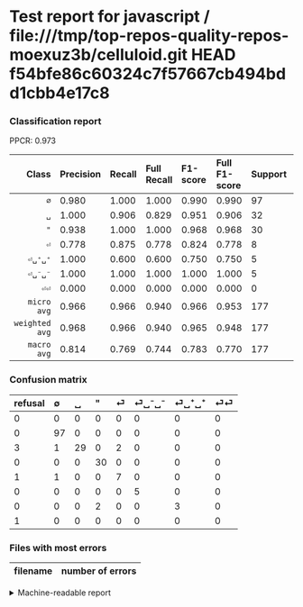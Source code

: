 # Test report for javascript / file:///tmp/top-repos-quality-repos-moexuz3b/celluloid.git HEAD f54bfe86c60324c7f57667cb494bdd1cbb4e17c8

### Classification report

PPCR: 0.973

| Class | Precision | Recall | Full Recall | F1-score | Full F1-score | Support | Full Support | PPCR |
|------:|:----------|:-------|:------------|:---------|:---------|:--------|:-------------|:-----|
| `∅` | 0.980| 1.000| 1.000| 0.990| 0.990| 97| 97| 1.000 |
| `␣` | 1.000| 0.906| 0.829| 0.951| 0.906| 32| 35| 0.914 |
| `"` | 0.938| 1.000| 1.000| 0.968| 0.968| 30| 30| 1.000 |
| `⏎` | 0.778| 0.875| 0.778| 0.824| 0.778| 8| 9| 0.889 |
| `⏎␣⁺␣⁺` | 1.000| 0.600| 0.600| 0.750| 0.750| 5| 5| 1.000 |
| `⏎␣⁻␣⁻` | 1.000| 1.000| 1.000| 1.000| 1.000| 5| 5| 1.000 |
| `⏎⏎` | 0.000| 0.000| 0.000| 0.000| 0.000| 0| 1| 0.000 |
| `micro avg` | 0.966| 0.966| 0.940| 0.966| 0.953| 177| 182| 0.973 |
| `weighted avg` | 0.968| 0.966| 0.940| 0.965| 0.948| 177| 182| 0.973 |
| `macro avg` | 0.814| 0.769| 0.744| 0.783| 0.770| 177| 182| 0.973 |

### Confusion matrix

|refusal|  ∅| ␣| "| ⏎| ⏎␣⁻␣⁻| ⏎␣⁺␣⁺| ⏎⏎| 
|:---|:---|:---|:---|:---|:---|:---|:---|
|0 |0 |0 |0 |0 |0 |0 |0 |
|0 |97 |0 |0 |0 |0 |0 |0 |
|3 |1 |29 |0 |2 |0 |0 |0 |
|0 |0 |0 |30 |0 |0 |0 |0 |
|1 |1 |0 |0 |7 |0 |0 |0 |
|0 |0 |0 |0 |0 |5 |0 |0 |
|0 |0 |0 |2 |0 |0 |3 |0 |
|1 |0 |0 |0 |0 |0 |0 |0 |

### Files with most errors

| filename | number of errors|
|:----:|:-----|

<details>
    <summary>Machine-readable report</summary>
```json
{
  "cl_report": {"\"": {"f1-score": 0.967741935483871, "precision": 0.9375, "recall": 1.0, "support": 30}, "macro avg": {"f1-score": 0.7831267053924389, "precision": 0.8135822510822511, "recall": 0.7687499999999999, "support": 177}, "micro avg": {"f1-score": 0.9661016949152542, "precision": 0.9661016949152542, "recall": 0.9661016949152542, "support": 177}, "weighted avg": {"f1-score": 0.9650108867144812, "precision": 0.9682916738001485, "recall": 0.9661016949152542, "support": 177}, "\u2205": {"f1-score": 0.989795918367347, "precision": 0.9797979797979798, "recall": 1.0, "support": 97}, "\u23ce": {"f1-score": 0.823529411764706, "precision": 0.7777777777777778, "recall": 0.875, "support": 8}, "\u23ce\u23ce": {"f1-score": 0.0, "precision": 0.0, "recall": 0.0, "support": 0}, "\u23ce\u2423\u207a\u2423\u207a": {"f1-score": 0.7499999999999999, "precision": 1.0, "recall": 0.6, "support": 5}, "\u23ce\u2423\u207b\u2423\u207b": {"f1-score": 1.0, "precision": 1.0, "recall": 1.0, "support": 5}, "\u2423": {"f1-score": 0.9508196721311475, "precision": 1.0, "recall": 0.90625, "support": 32}},
  "cl_report_full": {"\"": {"f1-score": 0.967741935483871, "precision": 0.9375, "recall": 1.0, "support": 30}, "macro avg": {"f1-score": 0.7702236616612852, "precision": 0.8135822510822511, "recall": 0.7437641723356008, "support": 182}, "micro avg": {"f1-score": 0.9526462395543176, "precision": 0.9661016949152542, "recall": 0.9395604395604396, "support": 182}, "weighted avg": {"f1-score": 0.9478638030008176, "precision": 0.962447274947275, "recall": 0.9395604395604396, "support": 182}, "\u2205": {"f1-score": 0.989795918367347, "precision": 0.9797979797979798, "recall": 1.0, "support": 97}, "\u23ce": {"f1-score": 0.7777777777777778, "precision": 0.7777777777777778, "recall": 0.7777777777777778, "support": 9}, "\u23ce\u23ce": {"f1-score": 0.0, "precision": 0.0, "recall": 0.0, "support": 1}, "\u23ce\u2423\u207a\u2423\u207a": {"f1-score": 0.7499999999999999, "precision": 1.0, "recall": 0.6, "support": 5}, "\u23ce\u2423\u207b\u2423\u207b": {"f1-score": 1.0, "precision": 1.0, "recall": 1.0, "support": 5}, "\u2423": {"f1-score": 0.90625, "precision": 1.0, "recall": 0.8285714285714286, "support": 35}},
  "ppcr": 0.9725274725274725
}
```
</details>
